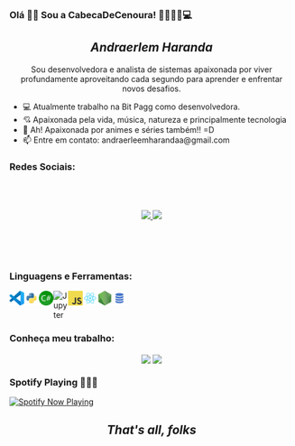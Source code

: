 ### Olá 🖖🏻 Sou a CabecaDeCenoura! 👩🏽‍🦰🥕💻

<h2 align="center"><em>Andraerlem Haranda</em></h2>
<p align='center'>
  Sou desenvolvedora e analista de sistemas apaixonada por viver profundamente aproveitando cada segundo para aprender e enfrentar novos desafios.
</p>
<p align="center">
    <ul>
      <li>💻 Atualmente trabalho na Bit Pagg como desenvolvedora.</li>
      <li>💘 Apaixonada pela vida, música, natureza e principalmente tecnologia</li>
      <li>💞 Ah! Apaixonada por animes e séries também!! =D
      <li>📫 Entre em contato: andraerleemharandaa@gmail.com</li>
    </ul>
     
</p>

### Redes Sociais:

<p align='center'>
  <br><br><br>
  <!--Socials-->
  <a href="https://www.linkedin.com/in/andraerlem-haranda-freitas-melo-36047616a/" target="_Blank">
    <img src="https://img.shields.io/badge/linkedin-%230077B5.svg?&style=for-the-badge&logo=linkedin&logoColor=white" />
  </a>        
  <a href="https://www.instagram.com/andra_cenoura/?hl=pt-br" target="_Blank">
      <img src="https://img.shields.io/badge/instagram-%23E4405F.svg?&style=for-the-badge&logo=instagram&logoColor=white" />        
    </a>

</p>
<br><br><br>



### Linguagens e Ferramentas:

<img align="left" alt="Visual Studio Code" width="26px" src="https://raw.githubusercontent.com/github/explore/80688e429a7d4ef2fca1e82350fe8e3517d3494d/topics/visual-studio-code/visual-studio-code.png"/>
<img align="left" alt="Python" width="26px" src="https://raw.githubusercontent.com/github/explore/80688e429a7d4ef2fca1e82350fe8e3517d3494d/topics/python/python.png"/>
<img align="left" alt="C#" width="26px" src="https://raw.githubusercontent.com/github/explore/80688e429a7d4ef2fca1e82350fe8e3517d3494d/topics/csharp/csharp.png"/>
<img align="left" alt="Jupyter" width="26px" src="<img align="left" alt="JavaScript" width="26px" src="https://raw.githubusercontent.com/github/explore/80688e429a7d4ef2fca1e82350fe8e3517d3494d/topics/javascript/javascript.png"/>
<img align="left" alt="JavaScript" width="26px" src="https://raw.githubusercontent.com/github/explore/80688e429a7d4ef2fca1e82350fe8e3517d3494d/topics/javascript/javascript.png" />
<img align="left" alt="React" width="26px" src="https://raw.githubusercontent.com/github/explore/80688e429a7d4ef2fca1e82350fe8e3517d3494d/topics/react/react.png" />
<img align="left" alt="Node.js" width="26px" src="https://raw.githubusercontent.com/github/explore/80688e429a7d4ef2fca1e82350fe8e3517d3494d/topics/nodejs/nodejs.png" />
<img align="left" alt="SQL" width="26px" src="https://raw.githubusercontent.com/github/explore/80688e429a7d4ef2fca1e82350fe8e3517d3494d/topics/sql/sql.png" />



<br><br><br>

### Conheça meu trabalho:
<!--Stats-->
<p align='center'>
  <a href="#"><img align="center"src="https://github-readme-stats.vercel.app/api?username=CabecaDeCenoura&show_icons=true&count_private=true&theme=dark" width="350"></a>
  <a href="#"><img align="center"src="https://github-readme-stats.vercel.app/api/top-langs/?username=CabecaDeCenoura&layout=compact" width="350"/></a>
  
  
### Spotify Playing 🎸🎵🎶

[<img src="https://spotify-now-playing-red.vercel.app/api/spotify-playing" alt="Spotify Now Playing" width="350" />](https://open.spotify.com/user/andraerleemharandaa)

</p>
  
 <h2 align="center"><em>That's all, folks</em></h2>

